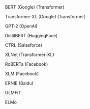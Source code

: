 
BERT (Google) (Transformer)

Transformer-XL (Google) (Transformer)

GPT-2 (OpenAI)

DistilBERT (HuggingFace)

CTRL (Salesforce)

XLNet (Transformer-XL)

RoBERTa (Facebook)

XLM (Facebook)

ERNIE (Baidu)

ULMFiT

ELMo



